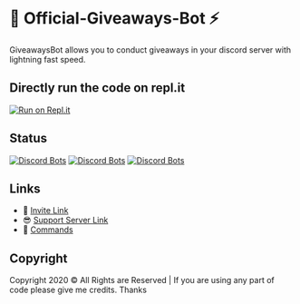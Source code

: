 # 🎁 Official-Giveaways-Bot ⚡
GiveawaysBot allows you to conduct giveaways in your discord server with lightning fast speed. 

## Directly run the code on repl.it
[![Run on Repl.it](https://repl.it/badge/github/Zaid-maker/official-giveaway-bot)](https://repl.it/github/Zaid-maker/official-giveaway-bot)

## Status 
[![Discord Bots](https://top.gg/api/widget/status/606587080042086420.svg)](https://top.gg/bot/606587080042086420)
[![Discord Bots](https://top.gg/api/widget/servers/606587080042086420.svg)](https://top.gg/bot/606587080042086420)
[![Discord Bots](https://top.gg/api/widget/upvotes/606587080042086420.svg)](https://top.gg/bot/606587080042086420)

## Links
- 🔗 [Invite Link](https://discordapp.com/api/oauth2/authorize?client_id=606587080042086420&permissions=8&scope=bot)
- 😎 [Support Server Link](https://discord.gg/wjBJJUY)
- 📃 [Commands](https://github.com/Zaid-maker/-Official-Giveaway-Bot-/blob/master/AVAILABLE_COMMANDS.md)

## Copyright 
Copyright 2020 © All Rights are Reserved | If you are using any part of code please give me credits. Thanks
